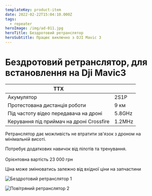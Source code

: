 ```yaml
---
templateKey: product-item
date: 2022-02-22T15:04:10.000Z
tags:
  - repeater
heroImage: /img/ad-011.jpg
heroTitle: Бездротовий ретранслятор
heroSubtitle: Працює виключно з DJI Mavic 3
---
```

# Бездротовий ретранслятор, для встановлення на Dji Mavic3

| ТТХ                                      |        |
| ---------------------------------------- | ------ |
| Акумулятор                               | 2S1P   |
| Протестована дистанція роботи            | 9 км   |
| Під частоту відео передавача на дроні    | 5.8GHz |
| Керування під приймач на дроні Crossfire | 1.2MHz |

Ретранслятор дає можливість не втратити зв'язок з дроном на мінімальній висоті.

Потребує додаткових навичок від пілотів та тренування.\
\
Орієнтовна вартість 23 000 грн

Ціна може змінюватись залежно від вхідної ціни на запчастини

![Бездротовий ретранслятор 1](/img/ad-014.jpg)

![Повітряний ретранслятор 2](/img/product_3_1.jpeg)

![]()